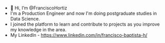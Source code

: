 - 👋 Hi, I’m @FranciscoHortiz
- I'm a Production Engineer and now I'm doing postgraduate studies in Data Science.
- I joined the platform to learn and contribute to projects as you improve my knowledge in the area.
- My LinkedIn - https://www.linkedin.com/in/francisco-baptista-h/

<!---
FranciscoHortiz/FranciscoHortiz is a ✨ special ✨ repository because its `README.md` (this file) appears on your GitHub profile.
You can click the Preview link to take a look at your changes.
--->
